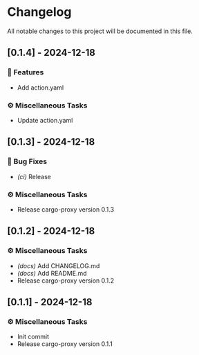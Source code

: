 # Changelog

All notable changes to this project will be documented in this file.

## [0.1.4] - 2024-12-18

### 🚀 Features

- Add action.yaml

### ⚙️ Miscellaneous Tasks

- Update action.yaml

## [0.1.3] - 2024-12-18

### 🐛 Bug Fixes

- *(ci)* Release

### ⚙️ Miscellaneous Tasks

- Release cargo-proxy version 0.1.3

## [0.1.2] - 2024-12-18

### ⚙️ Miscellaneous Tasks

- *(docs)* Add CHANGELOG.md
- *(docs)* Add README.md
- Release cargo-proxy version 0.1.2

## [0.1.1] - 2024-12-18

### ⚙️ Miscellaneous Tasks

- Init commit
- Release cargo-proxy version 0.1.1

<!-- generated by git-cliff -->
